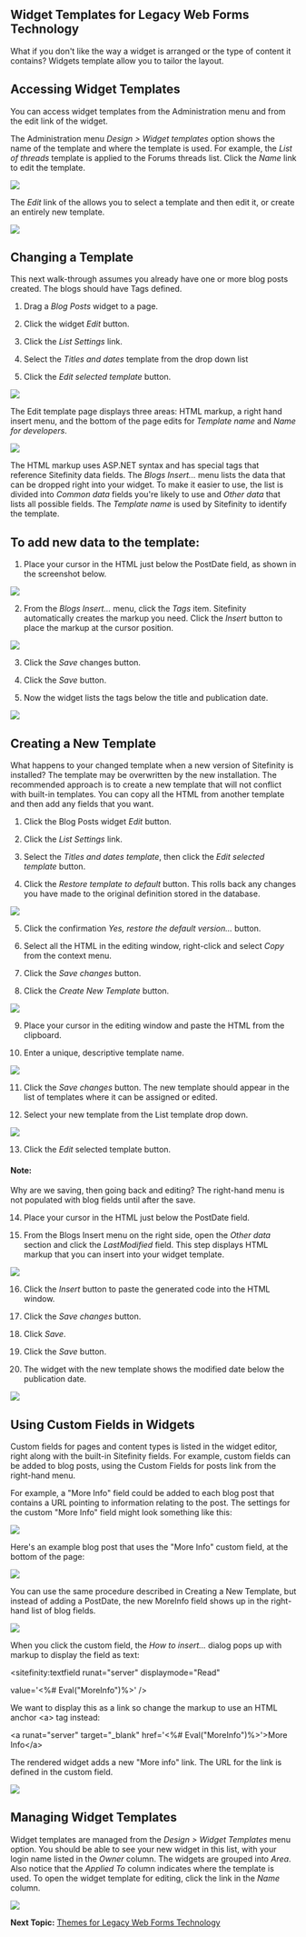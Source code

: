 Widget Templates for Legacy Web Forms Technology
------------------------------------------------

What if you don\'t like the way a widget is arranged or the type of
content it contains? Widgets template allow you to tailor the layout.

Accessing Widget Templates
--------------------------

You can access widget templates from the Administration menu and from
the edit link of the widget.

The Administration menu *Design \> Widget templates* option shows the
name of the template and where the template is used. For example, the
*List of threads* template is applied to the Forums threads list.
Click the *Name* link to edit the template.

![](../media/image248.png)

The *Edit* link of the allows you to select a template and then edit
it, or create an entirely new template.

![](../media/image250.png)

Changing a Template
-------------------

This next walk-through assumes you already have one or more blog posts
created. The blogs should have Tags defined.

1.  Drag a *Blog Posts* widget to a page.

2.  Click the widget *Edit* button.

3.  Click the *List Settings* link.

4.  Select the *Titles and dates* template from the drop down list

5.  Click the *Edit selected template* button.

![](../media/image251.png)

The Edit template page displays three areas: HTML markup, a right hand
insert menu, and the bottom of the page edits for *Template name* and
*Name for developers*.

![](../media/image252.jpeg)

The HTML markup uses ASP.NET syntax and has special tags that
reference Sitefinity data fields. The *Blogs Insert\...* menu lists
the data that can be dropped right into your widget. To make it easier
to use, the list is divided into *Common data* fields you\'re likely
to use and *Other data* that lists all possible fields. The *Template
name* is used by Sitefinity to identify the template.

To add new data to the template:
--------------------------------

1.  Place your cursor in the HTML just below the PostDate field, as
    shown in the screenshot below.

![](../media/image253.png)

2.  From the *Blogs Insert\...* menu, click the *Tags* item. Sitefinity
    automatically creates the markup you need. Click the *Insert* button
    to place the markup at the cursor position.

![](../media/image255.png)

3.  Click the *Save* changes button.

4.  Click the *Save* button.

5.  Now the widget lists the tags below the title and publication date.

![](../media/image256.png)

Creating a New Template
-----------------------

What happens to your changed template when a new version of Sitefinity
is installed? The template may be overwritten by the new installation.
The recommended approach is to create a new template that will not
conflict with built-in templates. You can copy all the HTML from
another template and then add any fields that you want.

1.  Click the Blog Posts widget *Edit* button.

2.  Click the *List Settings* link.

3.  Select the *Titles and dates template*, then click the *Edit
    selected template* button.

4.  Click the *Restore template to default* button. This rolls back any
    changes you have made to the original definition stored in the
    database.

![](../media/image257.png)

5.  Click the confirmation *Yes, restore the default version\...*
    button.

6.  Select all the HTML in the editing window, right-click and select
    *Copy* from the context menu.

7.  Click the *Save changes* button.

8.  Click the *Create New Template* button.

![](../media/image258.png)

9.  Place your cursor in the editing window and paste the HTML from the
    clipboard.

10. Enter a unique, descriptive template name.

![](../media/image260.png)

11. Click the *Save changes* button. The new template should appear in
    the list of templates where it can be assigned or edited.

12. Select your new template from the List template drop down.

![](../media/image262.png)

13. Click the *Edit* selected template button.

#### Note: 
Why are we saving, then going back and editing? The
right-hand menu is not populated with blog fields until after the
save.

14. Place your cursor in the HTML just below the PostDate field.

15. From the Blogs Insert menu on the right side, open the *Other data*
    section and click the *LastModified* field. This step displays HTML
    markup that you can insert into your widget template.

![](../media/image264.png)

16. Click the *Insert* button to paste the generated code into the HTML
    window.

17. Click the *Save changes* button.

18. Click *Save*.

19. Click the *Save* button.

20. The widget with the new template shows the modified date below the
    publication date.

![](../media/image265.png)

Using Custom Fields in Widgets
------------------------------

Custom fields for pages and content types is listed in the widget
editor, right along with the built-in Sitefinity fields. For example,
custom fields can be added to blog posts, using the Custom Fields for
posts link from the right-hand menu.

For example, a "More Info" field could be added to each blog post that
contains a URL pointing to information relating to the post. The
settings for the custom "More Info" field might look something like
this:

![](../media/image267.png)

Here's an example blog post that uses the "More Info" custom field, at
the bottom of the page:

![](../media/image268.jpeg)

You can use the same procedure described in Creating a New
Template, but instead of adding a PostDate, the new MoreInfo field shows up in the right-hand list of blog fields.

![](../media/image269.png)

When you click the custom field, the *How to insert...* dialog pops up
with markup to display the field as text:

\<sitefinity:textfield runat=\"server\" displaymode=\"Read\"

value=\'\<%\# Eval(\"MoreInfo\")%\>\' /\>

We want to display this as a link so change the markup to use an HTML
anchor \<a\> tag instead:

\<a runat=\"server\" target=\"\_blank\" href=\'\<%\#
Eval(\"MoreInfo\")%\>\'\>More Info\</a\>

The rendered widget adds a new "More info" link. The URL for the link
is defined in the custom field.

![](../media/image270.png)

Managing Widget Templates
-------------------------

Widget templates are managed from the *Design \> Widget Templates*
menu option. You should be able to see your new widget in this list,
with your login name listed in the *Owner* column. The widgets are
grouped into *Area*. Also notice that the *Applied To* column
indicates where the template is used. To open the widget template for
editing, click the link in the *Name* column.

![](../media/image271.png)

**Next Topic:**
[Themes for Legacy Web Forms Technology](../Themes/readme.md)